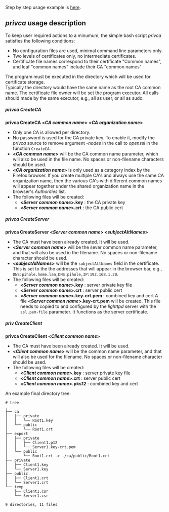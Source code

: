 <!-- privca-man -->

Step by step usage example is [here](/#making-certs).

## *privca* usage description

To keep user required actions to a minumum, the simple bash script *privca* satisfies the following conditions:

- No configuration files are used, minimal command line parameters only.
- Two levels of certificates only, no intermediate certificates.
- Certificate file names correspond to their certificate "Common names", and leaf "common names" include their CA "common names"

The program must be executed in the directory which will be used for certificate storage.  
Typically the directory would have the same name as the root CA common name.
The certificate file owner will be set the program executor.
All calls should made by the same executor, e.g., all as user, or all as sudo.

##### privca CreateCA

<strong>privca CreateCA &lt;*CA common name*&gt; &lt;*CA organization name*&gt;</strong>

 - Only one CA is allowed per directory.
 - No password is used for the CA private key.  To enable it, modify the *privca* source to remove argument *-nodes* in the call to *openssl* in the function `CreateCA`.
 - <strong>&lt;*CA common name*&gt;</strong> will be the CA common name parameter, which will also be used in the file name.  No spaces or non-filename characters should be used.
 - <strong>&lt;*CA organization name*&gt;</strong> is only used as a category index by the Firefox browser.  If you create multiple CA's and always use the same CA organization name, then the various CA's with different common names will appear together under the shared organization name in the browser's *Authorities* list.
 - The following files will be created:
    - <strong>&lt;*Server common name*&gt;.key</strong> : the CA private key
    - <strong>&lt;*Server common name*&gt;.crt</strong> : the CA public cert

##### privca CreateServer

<strong>privca CreateServer &lt;*Server common name*&gt; &lt;*subjectAltNames*&gt;</strong>

 - The CA must have been already created.  It will be used.
 - <strong>&lt;*Server common name*&gt;</strong> will be the sever common name parameter, and that will also be used in the filename.  No spaces or non-filename character should be used.
 - <strong>&lt;*subjectAlNames*&gt;</strong> will be the `subjectAltNames` field in the certificate.  This is set to the the addresses that will appear in the browser bar, e.g., `DNS:pihole.home.lan,DNS:pihole,IP:192.168.1.20`.
 - The following files will be created:
    - <strong>&lt;*Server common name*&gt;.key</strong> : server private key file 
    - <strong>&lt;*Server common name*&gt;.crt</strong> : server public cert
    - <strong>&lt;*Server common name*&gt;.key-crt.pem</strong> : combined key and cert
  A file <strong>&lt;*Server common name*&gt;.key-crt.pem</strong> will be created.  This file needs to copied to and configured by the *lighttpd* server with the `ssl.pem-file` parameter.  It functions as the server certificate.
  
##### priv CreateClient

<strong>privca CreateClient &lt;*Client common name*&gt;</strong>

 - The CA must have been already created.  It will be used.
 - <strong>&lt;*Client common name*&gt;</strong> will be the common name parameter, and that will also be used for the filename. No spaces or non-filename character should be used.
 - The following files will be created:
    - <strong>&lt;*Client common name*&gt;.key</strong> : server private key file 
    - <strong>&lt;*Client common name*&gt;.crt</strong> : server public cert
    - <strong>&lt;*Client common name*&gt;.pks12</strong> : combined key and cert

<description markdown=1>
An example final directory tree:

```
# tree
.
├── ca
│   ├── private
│   │   └── Root1.key
│   └── public
│       └── Root1.crt
├── export
│   ├── private
│   │   ├── Client1.p12
│   │   └── Server1.key-crt.pem
│   └── public
│       └── Root1.crt -> ./ca/public/Root1.crt
├── private
│   ├── Client1.key
│   └── Server1.key
├── public
│   ├── Client1.crt
│   └── Server1.crt
└── temp
    ├── Client1.csr
    └── Server1.csr

9 directories, 11 files
```

